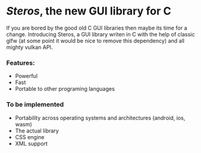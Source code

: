 # _Steros_, the new GUI library for C

If you are bored by the good old C GUI libraries then maybe its time for a change. 
Introducing Steros, a GUI library writen in C with the help of classic glfw (at 
some point it would be nice to remove this dependency) and all mighty vulkan API.

### Features:

- Powerful
- Fast
- Portable to other programing languages

### To be implemented

- Portability across operating systems and architectures (android, ios, wasm)
- The actual library
- CSS engine
- XML support